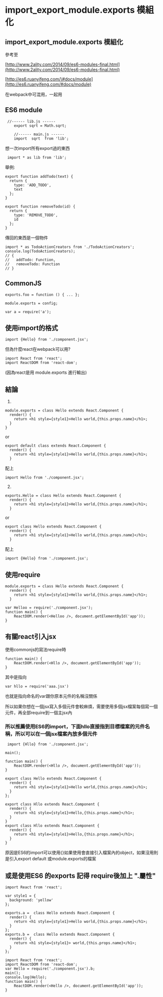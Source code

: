 # import\_export\_module.exports 模組化

## import\_export\_module.exports 模組化

參考至

[http://www.2ality.com/2014/09/es6-modules-final.html](http://www.2ality.com/2014/09/es6-modules-final.html)

[http://es6.ruanyifeng.com/\#docs/module](http://es6.ruanyifeng.com/#docs/module)

在webpack中可混用，一起用

## ES6 module

```text
 //------ lib.js ------
    export sqrt = Math.sqrt;

    //------ main.js ------
    import  sqrt  from 'lib';
```

想一次import所有export過的東西

```text
 import * as lib from 'lib';
```

舉例:

```text
export function addTodo(text) {
  return {
    type: 'ADD_TODO',
    text
  };
}

export function removeTodo(id) {
  return {
    type: 'REMOVE_TODO',
    id
  };
}
```

傳回的東西是一個物件

```text
import * as TodoActionCreators from './TodoActionCreators';
console.log(TodoActionCreators);
// {
//   addTodo: Function,
//   removeTodo: Function
// }
```

## CommonJS

```text
exports.foo = function () { ... };

module.exports = config;

var a = require('a');
```

## 使用import的格式

```text
import {Hello} from './component.jsx';
```

但為什麼react在webpack可以用?

```text
import React from 'react';
import ReactDOM from 'react-dom';
```

\(因為react是用 module.exports 進行輸出\)

## 結論

1.

```text
module.exports = class Hello extends React.Component {
  render() {
    return <h1 style={style1}>Hello world,{this.props.name}</h1>;
  }
}
```

or

```text
export default class extends React.Component {
  render() {
    return <h1 style={style1}>Hello world,{this.props.name}</h1>;
  }
```

配上

```text
import Hello from './component.jsx';
```

2.

```text
exports.Hello = class Hello extends React.Component {
  render() {
    return <h1 style={style1}>Hello world,{this.props.name}</h1>;
  }
```

or

```text
export class Hello extends React.Component {
  render() {
    return <h1 style={style1}>Hello world,{this.props.name}</h1>;
  }
```

配上

```text
import {Hello} from './component.jsx';
```

## 使用require

```text
module.exports = class Hello extends React.Component {
  render() {
    return <h1 style={style1}>Hello world,{this.props.name}</h1>;
  }
```

```text
var Helloo = require('./component.jsx');
function main() {
    ReactDOM.render(<Helloo />, document.getElementById('app'));
}
```

## 有關react引入jsx

使用commonjs的寫法require時

```text
function main() {
    ReactDOM.render(<Hllo />, document.getElementById('app'));
}
```

其中是指向

```text
var hllo = require('aaa.jsx')
```

也就是指向命名的var跟你原本元件的名稱沒關係

所以如果你想在一個jsx寫入多個元件會較麻煩，需要使用多個jsx檔案每個寫一個元件，再全部require到一個主jsx內

### 所以推薦使用ES6的import，下面hllo直接指到目標檔案的元件名稱，所以可以在一個jsx檔案內放多個元件

```text
 import {Hllo} from './component.jsx';

main();

function main() {
    ReactDOM.render(<Hllo />, document.getElementById('app'));
}
```

```text
export class Hello extends React.Component {
  render() {
    return <h1 style={style1}>Hello world,{this.props.name}</h1>;
  }
};

export class Hllo extends React.Component {
  render() {
    return <h1 style={style1}>Hello,{this.props.name}</h1>;
  }
}
export class Hllo extends React.Component {
  render() {
    return <h1 style={style1}>Hello,{this.props.name}</h1>;
  }
}
```

原因是ES6的import可以使用{}如果使用會直接引入檔案內的object，如果沒用則是引入export default 或module.exports的檔案

## 或是使用ES6 的exports 記得 require後加上  ".屬性"

```text
import React from 'react';

var style1 = {
  background: 'yellow'
};

exports.a =  class Hello extends React.Component {
  render() {
    return <h1 style={style1}>Hello world,{this.props.name}</h1>;
  }
};
exports.b =  class Hello extends React.Component {
  render() {
    return <h1 style={style1}> world,{this.props.name}</h1>;
  }
};
```

```text
import React from 'react';
import ReactDOM from 'react-dom';
var Hello = require('./component.jsx').b;
main();
console.log(Hello);
function main() {
    ReactDOM.render(<Hello />, document.getElementById('app'));
}
```

